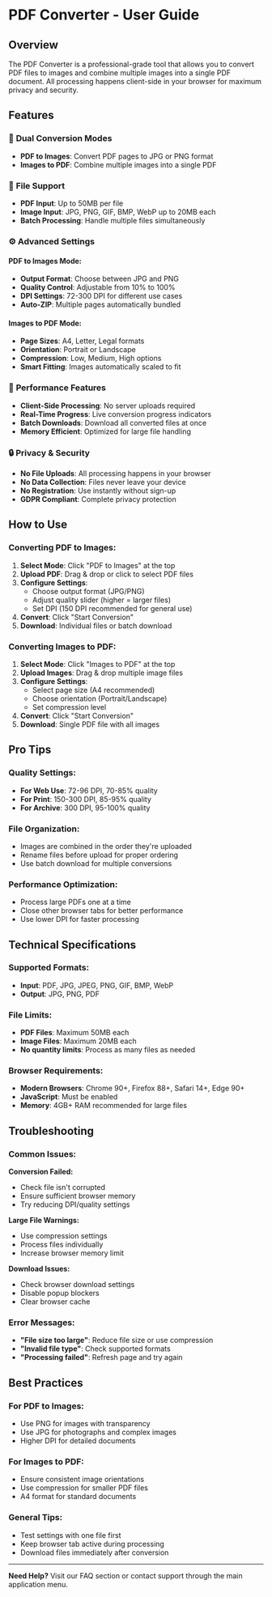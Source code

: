 # PDF Converter - User Guide

## Overview
The PDF Converter is a professional-grade tool that allows you to convert PDF files to images and combine multiple images into a single PDF document. All processing happens client-side in your browser for maximum privacy and security.

## Features

### 🔄 **Dual Conversion Modes**
- **PDF to Images**: Convert PDF pages to JPG or PNG format
- **Images to PDF**: Combine multiple images into a single PDF

### 📁 **File Support**
- **PDF Input**: Up to 50MB per file
- **Image Input**: JPG, PNG, GIF, BMP, WebP up to 20MB each
- **Batch Processing**: Handle multiple files simultaneously

### ⚙️ **Advanced Settings**

#### PDF to Images Mode:
- **Output Format**: Choose between JPG and PNG
- **Quality Control**: Adjustable from 10% to 100%
- **DPI Settings**: 72-300 DPI for different use cases
- **Auto-ZIP**: Multiple pages automatically bundled

#### Images to PDF Mode:
- **Page Sizes**: A4, Letter, Legal formats
- **Orientation**: Portrait or Landscape
- **Compression**: Low, Medium, High options
- **Smart Fitting**: Images automatically scaled to fit

### 🚀 **Performance Features**
- **Client-Side Processing**: No server uploads required
- **Real-Time Progress**: Live conversion progress indicators
- **Batch Downloads**: Download all converted files at once
- **Memory Efficient**: Optimized for large file handling

### 🔒 **Privacy & Security**
- **No File Uploads**: All processing happens in your browser
- **No Data Collection**: Files never leave your device
- **No Registration**: Use instantly without sign-up
- **GDPR Compliant**: Complete privacy protection

## How to Use

### Converting PDF to Images:

1. **Select Mode**: Click "PDF to Images" at the top
2. **Upload PDF**: Drag & drop or click to select PDF files
3. **Configure Settings**:
   - Choose output format (JPG/PNG)
   - Adjust quality slider (higher = larger files)
   - Set DPI (150 DPI recommended for general use)
4. **Convert**: Click "Start Conversion"
5. **Download**: Individual files or batch download

### Converting Images to PDF:

1. **Select Mode**: Click "Images to PDF" at the top
2. **Upload Images**: Drag & drop multiple image files
3. **Configure Settings**:
   - Select page size (A4 recommended)
   - Choose orientation (Portrait/Landscape)
   - Set compression level
4. **Convert**: Click "Start Conversion"
5. **Download**: Single PDF file with all images

## Pro Tips

### Quality Settings:
- **For Web Use**: 72-96 DPI, 70-85% quality
- **For Print**: 150-300 DPI, 85-95% quality
- **For Archive**: 300 DPI, 95-100% quality

### File Organization:
- Images are combined in the order they're uploaded
- Rename files before upload for proper ordering
- Use batch download for multiple conversions

### Performance Optimization:
- Process large PDFs one at a time
- Close other browser tabs for better performance
- Use lower DPI for faster processing

## Technical Specifications

### Supported Formats:
- **Input**: PDF, JPG, JPEG, PNG, GIF, BMP, WebP
- **Output**: JPG, PNG, PDF

### File Limits:
- **PDF Files**: Maximum 50MB each
- **Image Files**: Maximum 20MB each
- **No quantity limits**: Process as many files as needed

### Browser Requirements:
- **Modern Browsers**: Chrome 90+, Firefox 88+, Safari 14+, Edge 90+
- **JavaScript**: Must be enabled
- **Memory**: 4GB+ RAM recommended for large files

## Troubleshooting

### Common Issues:

**Conversion Failed:**
- Check file isn't corrupted
- Ensure sufficient browser memory
- Try reducing DPI/quality settings

**Large File Warnings:**
- Use compression settings
- Process files individually
- Increase browser memory limit

**Download Issues:**
- Check browser download settings
- Disable popup blockers
- Clear browser cache

### Error Messages:

- **"File size too large"**: Reduce file size or use compression
- **"Invalid file type"**: Check supported formats
- **"Processing failed"**: Refresh page and try again

## Best Practices

### For PDF to Images:
- Use PNG for images with transparency
- Use JPG for photographs and complex images
- Higher DPI for detailed documents

### For Images to PDF:
- Ensure consistent image orientations
- Use compression for smaller PDF files
- A4 format for standard documents

### General Tips:
- Test settings with one file first
- Keep browser tab active during processing
- Download files immediately after conversion

---

**Need Help?** Visit our FAQ section or contact support through the main application menu. 